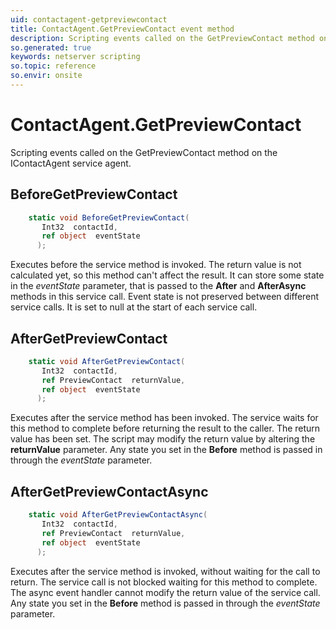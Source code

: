 ```yaml
---
uid: contactagent-getpreviewcontact
title: ContactAgent.GetPreviewContact event method
description: Scripting events called on the GetPreviewContact method on the ContactAgent service agent.
so.generated: true
keywords: netserver scripting
so.topic: reference
so.envir: onsite
---
```

# ContactAgent.GetPreviewContact

Scripting events called on the <see cref='M:IContactAgent.GetPreviewContact'>GetPreviewContact</see> method on the <see cref='IContactAgent'>IContactAgent</see>  service agent.

## BeforeGetPreviewContact
```cs
    static void BeforeGetPreviewContact(
       Int32  contactId,
       ref object  eventState
      );
```
Executes before the service method is invoked.
The return value is not calculated yet, so this method can't affect the result.
It can store some state in the *eventState* parameter, that is passed to the **After** and **AfterAsync** methods in this service call.
Event state is not preserved between different service calls. It is set to null at the start of each service call.
## AfterGetPreviewContact
```cs
    static void AfterGetPreviewContact(
       Int32  contactId,
       ref PreviewContact  returnValue,
       ref object  eventState
      );
```
Executes after the service method has been invoked. The service waits for this method to complete before returning the result to the caller.
The return value has been set. The script may modify the return value by altering the **returnValue** parameter.
Any state you set in the **Before** method is passed in through the *eventState* parameter.
## AfterGetPreviewContactAsync
```cs
    static void AfterGetPreviewContactAsync(
       Int32  contactId,
       ref PreviewContact  returnValue,
       ref object  eventState
      );
```
Executes after the service method is invoked, without waiting for the call to return.
The service call is not blocked waiting for this method to complete.
The async event handler cannot modify the return value of the service call.
Any state you set in the **Before** method is passed in through the *eventState* parameter.

